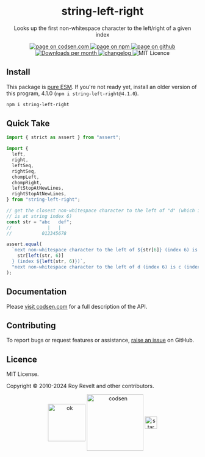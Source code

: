 <h1 align="center">string-left-right</h1>

<p align="center">Looks up the first non-whitespace character to the left/right of a given index</p>

<p align="center">
  <a href="https://codsen.com/os/string-left-right" rel="nofollow noreferrer noopener">
    <img src="https://img.shields.io/badge/-codsen-blue?style=flat-square" alt="page on codsen.com">
  </a>
  <a href="https://www.npmjs.com/package/string-left-right" rel="nofollow noreferrer noopener">
    <img src="https://img.shields.io/badge/-npm-blue?style=flat-square" alt="page on npm">
  </a>
  <a href="https://github.com/codsen/codsen/tree/main/packages/string-left-right" rel="nofollow noreferrer noopener">
    <img src="https://img.shields.io/badge/-github-blue?style=flat-square" alt="page on github">
  </a>
  <a href="https://npmcharts.com/compare/string-left-right?interval=30" rel="nofollow noreferrer noopener" target="_blank">
    <img src="https://img.shields.io/npm/dm/string-left-right.svg?style=flat-square" alt="Downloads per month">
  </a>
  <a href="https://codsen.com/os/string-left-right/changelog" rel="nofollow noreferrer noopener">
    <img src="https://img.shields.io/badge/changelog-here-brightgreen?style=flat-square" alt="changelog">
  </a>
  <img src="https://img.shields.io/badge/licence-MIT-brightgreen.svg?style=flat-square" alt="MIT Licence">
</p>

## Install

This package is [pure ESM](https://gist.github.com/sindresorhus/a39789f98801d908bbc7ff3ecc99d99c). If you're not ready yet, install an older version of this program, 4.1.0 (`npm i string-left-right@4.1.0`).

```bash
npm i string-left-right
```

## Quick Take

```js
import { strict as assert } from "assert";

import {
  left,
  right,
  leftSeq,
  rightSeq,
  chompLeft,
  chompRight,
  leftStopAtNewLines,
  rightStopAtNewLines,
} from "string-left-right";

// get the closest non-whitespace character to the left of "d" (which itself
// is at string index 6)
const str = "abc   def";
//             |   |
//           012345678

assert.equal(
  `next non-whitespace character to the left of ${str[6]} (index 6) is ${
    str[left(str, 6)]
  } (index ${left(str, 6)})`,
  "next non-whitespace character to the left of d (index 6) is c (index 2)",
);
```

## Documentation

Please [visit codsen.com](https://codsen.com/os/string-left-right/) for a full description of the API.

## Contributing

To report bugs or request features or assistance, [raise an issue](https://github.com/codsen/codsen/issues/new/choose) on GitHub.

## Licence

MIT License.

Copyright © 2010-2024 Roy Revelt and other contributors.

<p align="center"><img src="https://codsen.com/images/png-codsen-ok.png" width="98" alt="ok" align="center"> <img src="https://codsen.com/images/png-codsen-1.png" width="148" alt="codsen" align="center"> <img src="https://codsen.com/images/png-codsen-star-small.png" width="32" alt="star" align="center"></p>
